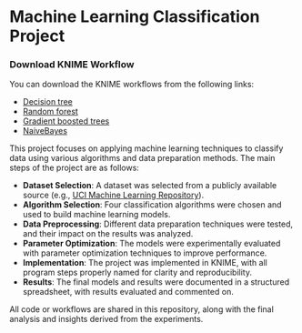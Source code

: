 # Machine Learning Classification Project

### Download KNIME Workflow

You can download the KNIME workflows from the following links:

- [Decision tree](https://vgtuitsc-my.sharepoint.com/:u:/g/personal/vestina_bertasiute_stud_vilniustech_lt/EWs7jCkhUShFnuOZVBvaCV0Bsn6SIzRDFiF-zZtlRcCQJQ?e=dyPwjJ)
- [Random forest](https://vgtuitsc-my.sharepoint.com/:u:/g/personal/vestina_bertasiute_stud_vilniustech_lt/ERueHh7MA8FDlW4W5yZ099MBLwG8ycEuuI12IyOMXnQlKg?e=HezwVU)
- [Gradient boosted trees](https://vgtuitsc-my.sharepoint.com/:u:/g/personal/vestina_bertasiute_stud_vilniustech_lt/ERZiYQQzieJIrzMUf_fLQrAB3PMo_NPb58sEZHoHZDy-ng?e=tY2xva)
- [NaiveBayes](https://vgtuitsc-my.sharepoint.com/:u:/g/personal/vestina_bertasiute_stud_vilniustech_lt/EVoqjB7-07NLrdjfVikRfY4BnKksuToP93dKM_mpYazu2A?e=RWFwjL)


This project focuses on applying machine learning techniques to classify data using various algorithms and data preparation methods. The main steps of the project are as follows:

- **Dataset Selection**: A dataset was selected from a publicly available source (e.g., [UCI Machine Learning Repository](https://archive.ics.uci.edu/)).
- **Algorithm Selection**: Four classification algorithms were chosen and used to build machine learning models.
- **Data Preprocessing**: Different data preparation techniques were tested, and their impact on the results was analyzed.
- **Parameter Optimization**: The models were experimentally evaluated with parameter optimization techniques to improve performance.
- **Implementation**: The project was implemented in KNIME, with all program steps properly named for clarity and reproducibility.
- **Results**: The final models and results were documented in a structured spreadsheet, with results evaluated and commented on.

All code or workflows are shared in this repository, along with the final analysis and insights derived from the experiments.
